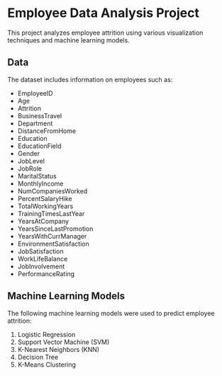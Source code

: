 # Employee Data Analysis Project

This project analyzes employee attrition using various visualization techniques and machine learning models.

## Data

The dataset includes information on employees such as:

- EmployeeID
- Age
- Attrition
- BusinessTravel
- Department
- DistanceFromHome
- Education
- EducationField
- Gender
- JobLevel
- JobRole
- MaritalStatus
- MonthlyIncome
- NumCompaniesWorked
- PercentSalaryHike
- TotalWorkingYears
- TrainingTimesLastYear
- YearsAtCompany
- YearsSinceLastPromotion
- YearsWithCurrManager
- EnvironmentSatisfaction
- JobSatisfaction
- WorkLifeBalance
- JobInvolvement
- PerformanceRating

## Machine Learning Models

The following machine learning models were used to predict employee attrition:

1. Logistic Regression
2. Support Vector Machine (SVM)
3. K-Nearest Neighbors (KNN)
4. Decision Tree
5. K-Means Clustering
